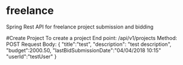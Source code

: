 # freelance 
Spring Rest API for freelance project submission and bidding

#Create Project
To create a project
End point: /api/v1/projects
Method: POST
Request Body: {
	"title":"test",
  "description": "test description",
  "budget":2000.50,
  "lastBidSubmissionDate":"04/04/2018 10:15"
   "userId":"testUser"
}
